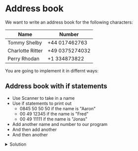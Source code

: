 # Address book

We want to write an address book for the following characters: 

Name | Number
-----|-------
Tommy Shelby|+44 017462763
Charlotte Ritter|+49 0375274032
Perry Rhodan | +1 334873822

You are going to implement it in differnt ways:

## Address book with if statements

* Use Scanner to take in a name
* Use if statements to print out
   * 0845 50 50 50 if the name is "Aaron"
   * 00 49 12345 if the name is "Fred"
   * 00 49 11111 if the name is "Jonas"
* Add another name and number to our program
* And then add another
* And then another

<details>
  <summary>Solution</summary>
```java
package com.redi;

import java.util.Scanner;

public class Main {

    public static void main(String[] args) {
        Scanner scanner = new Scanner(System.in);
        String name = scanner.next();

        if(name.equalsIgnoreCase("Aaron")) {
            System.out.println("0845 50 50 50");
        } else if(name.equalsIgnoreCase("Fred")) {
            System.out.println("00 49 5000");
        } else if(name.equalsIgnoreCase("Jonas")) {
            System.out.println("666");
        }
	// ADD MORE!

    }
}
```
</details>

## Address book with normal arrays and normal loops

* Create a normal array that stores three names as `String`s
* Create a normal array that stores three numbers as `String`s
* Use Scanner to take in a name
* Use a `for` loop to loop over the names array
  * If the name in the array equals what you found from `Scanner` then print that out

## Address book with ArrayList

* Do as above, but with `ArrayList` instead of normal arrays

## Address book with ArrayList and forEach

* Do as above, but with a for each loop instead of a normal for loop.

## Address book with Entry object

* Replace the two arrays with one array
* Instead of using Strings use an `TelephoneEntry` class. 
  * This class should have a constructor that takes in a name and number.
* Ensure the program works as above.

## Address book with Maps instead of loops
To get a feeling of the speed of a method it is often a good idea to count how many statements are executed for a given input (this is called big-o-notation).

How many statements are executed in this code we have written:

```java
String getNumber(String name){
    for(TelephoneEntry entry : entries){
    	if(entry.name.equalsIgnoreCase(name)){
    		return entry.number;
    	}
    }
}
```

<details>
  <summary>Solution</summary>
	If the name we are seaching for is at the end of the list we are have to search the complete list. Right now this is not so bad because we only have a few entries but if we want to do a phone book for all germans it might get slow.
</details>

An Array or ArrayList maps from an integer to an value. It would be nicer if we could directly map from a string to a value. This mapping between two objects is called key-value-pair.  
In Java we can use a **Map** to express exactly that:

To create a new map that maps from String Keys to String Values:

```java
Map<String,String> hm = new HashMap<>(); 
```

How would a map creation look like that maps from Intgers to Booleans?
<details>
  <summary>Solution</summary>
  
```java
Map<Integer,Boolean> hm = new HashMap<>(); 
```
</details>

To add an entry:

```java
map.put("Jonas","666");  
```
 
To get an value by key:

```java
String number = map.get("Jonas");  
```

Rewrite the AddessBook class with a map instead of an array.







